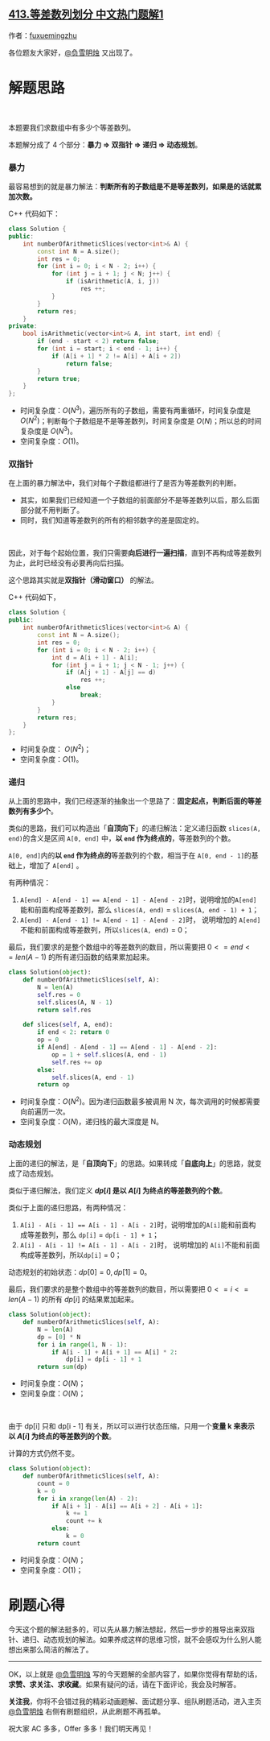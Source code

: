## [413.等差数列划分 中文热门题解1](https://leetcode.cn/problems/arithmetic-slices/solutions/100000/fu-xue-ming-zhu-bao-li-shuang-zhi-zhen-d-fc1l)

作者：[fuxuemingzhu](https://leetcode.cn/u/fuxuemingzhu)


各位题友大家好，[@负雪明烛](https://leetcode-cn.com/u/fuxuemingzhu/)  又出现了。


# 解题思路
​

本题要我们求数组中有多少个等差数列。


本题解分成了 4 个部分：**暴力 => 双指针 => 递归 => 动态规划**。
​

### 暴力


最容易想到的就是暴力解法：**判断所有的子数组是不是等差数列，如果是的话就累加次数。**


C++ 代码如下：


```C++ []
class Solution {
public:
    int numberOfArithmeticSlices(vector<int>& A) {
        const int N = A.size();
        int res = 0;
        for (int i = 0; i < N - 2; i++) {
            for (int j = i + 1; j < N; j++) {
                if (isArithmetic(A, i, j))
                    res ++;
            }
        }
        return res;
    }
private:
    bool isArithmetic(vector<int>& A, int start, int end) {
        if (end - start < 2) return false;
        for (int i = start; i < end - 1; i++) {
            if (A[i + 1] * 2 != A[i] + A[i + 2])
                return false;
        }
        return true;
    }
};
```


- 时间复杂度：$O(N ^ 3)$，遍历所有的子数组，需要有两重循环，时间复杂度是 $O(N^2)$；判断每个子数组是不是等差数列，时间复杂度是 $O(N)$；所以总的时间复杂度是 $O(N ^ 3)$。
- 空间复杂度：$O(1)$。



### 双指针


在上面的暴力解法中，我们对每个子数组都进行了是否为等差数列的判断。
​


- 其实，如果我们已经知道一个子数组的前面部分不是等差数列以后，那么后面部分就不用判断了。
- 同时，我们知道等差数列的所有的相邻数字的差是固定的。

​

因此，对于每个起始位置，我们只需要**向后进行一遍扫描**，直到不再构成等差数列为止，此时已经没有必要再向后扫描。


这个思路其实就是**双指针（滑动窗口）** 的解法。


C++ 代码如下，


```C++ []
class Solution {
public:
    int numberOfArithmeticSlices(vector<int>& A) {
        const int N = A.size();
        int res = 0;
        for (int i = 0; i < N - 2; i++) {
            int d = A[i + 1] - A[i];
            for (int j = i + 1; j < N - 1; j++) {
                if (A[j + 1] - A[j] == d) 
                    res ++;
                else
                    break;
            }
        }
        return res;
    }
};
```


- 时间复杂度： $O(N^2)$；
- 空间复杂度：$O(1)$。



### 递归


从上面的思路中，我们已经逐渐的抽象出一个思路了：**固定起点，判断后面的等差数列有多少个**。
​

类似的思路，我们可以构造出「**自顶向下**」的递归解法：定义递归函数 `slices(A, end)`的含义是区间 `A[0, end]` 中，**以 `end` 作为终点的**，等差数列的个数。
​

 `A[0, end]`内的**以 `end` 作为终点的**等差数列的个数，相当于在 `A[0, end - 1]`的基础上，增加了 `A[end]` 。
​

有两种情况：
​


1. `A[end] - A[end - 1] == A[end - 1] - A[end - 2]`时，说明增加的`A[end]`能和前面构成等差数列，那么 `slices(A, end)` =  `slices(A, end - 1) + 1`；
1. `A[end] - A[end - 1] != A[end - 1] - A[end - 2]`时， 说明增加的 `A[end]`不能和前面构成等差数列，所以`slices(A, end)` =  0；



最后，我们要求的是整个数组中的等差数列的数目，所以需要把 $0 <= end <= len(A - 1)$ 的所有递归函数的结果累加起来。
​

```Python []
class Solution(object):
    def numberOfArithmeticSlices(self, A):
        N = len(A)
        self.res = 0
        self.slices(A, N - 1)
        return self.res
    
    def slices(self, A, end):
        if end < 2: return 0
        op = 0
        if A[end] - A[end - 1] == A[end - 1] - A[end - 2]:
            op = 1 + self.slices(A, end - 1)
            self.res += op 
        else:
            self.slices(A, end - 1)
        return op
```


- 时间复杂度：$O(N^2)$。因为递归函数最多被调用 N 次，每次调用的时候都需要向前遍历一次。
- 空间复杂度：$O(N)$，递归栈的最大深度是 N。
### 动态规划


上面的递归的解法，是「**自顶向下**」的思路。如果转成「**自底向上**」的思路，就变成了动态规划。


类似于递归解法，我们定义 **$dp[i]$ 是以 $A[i]$ 为终点的等差数列的个数**。
​

类似于上面的递归思路，有两种情况：
​


1. `A[i] - A[i - 1] == A[i - 1] - A[i - 2]`时，说明增加的`A[i]`能和前面构成等差数列，那么 `dp[i]` =  `dp[i - 1] + 1`；
1. `A[i] - A[i - 1] != A[i - 1] - A[i - 2]`时， 说明增加的 `A[i]`不能和前面构成等差数列，所以`dp[i]` =  0；



动态规划的初始状态：$dp[0] = 0, dp[1] = 0$。
​

最后，我们要求的是整个数组中的等差数列的数目，所以需要把 $0 <= i <= len(A - 1)$ 的所有 $dp[i]$ 的结果累加起来。


```Python []
class Solution(object):
    def numberOfArithmeticSlices(self, A):
        N = len(A)
        dp = [0] * N
        for i in range(1, N - 1):
            if A[i - 1] + A[i + 1] == A[i] * 2:
                dp[i] = dp[i - 1] + 1
        return sum(dp)
```


- 时间复杂度：$O(N)$；
- 空间复杂度：$O(N)$；

​

由于 dp[i] 只和 dp[i - 1] 有关，所以可以进行状态压缩，只用一个**变量 k 来表示以 $A[i]$ 为终点的等差数列的个数**。
​

计算的方式仍然不变。


```Python []
class Solution(object):
    def numberOfArithmeticSlices(self, A):
        count = 0
        k = 0
        for i in xrange(len(A) - 2):
            if A[i + 1] - A[i] == A[i + 2] - A[i + 1]:
                k += 1
                count += k
            else:
                k = 0
        return count
```




- 时间复杂度：$O(N)$；
- 空间复杂度：$O(1)$；
# 刷题心得


今天这个题的解法挺多的，可以先从暴力解法想起，然后一步步的推导出来双指针、递归、动态规划的解法。如果养成这样的思维习惯，就不会感叹为什么别人能想出来那么简洁的解法了。


-----


OK，以上就是 [@负雪明烛](https://leetcode-cn.com/u/fuxuemingzhu/) 写的今天题解的全部内容了，如果你觉得有帮助的话，**求赞、求关注、求收藏**。如果有疑问的话，请在下面评论，我会及时解答。


**关注我**，你将不会错过我的精彩动画题解、面试题分享、组队刷题活动，进入主页 [@负雪明烛](https://leetcode-cn.com/u/fuxuemingzhu/) 右侧有刷题组织，从此刷题不再孤单。


祝大家 AC 多多，Offer 多多！我们明天再见！
